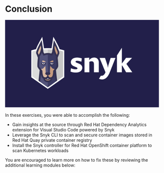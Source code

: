 # Conclusion

![](../../../.gitbook/assets/logo-solid-background.png)

In these exercises, you were able to accomplish the following:

* Gain insights at the source through Red Hat Dependency Analytics extension for Visual Studio Code powered by Snyk
* Leverage the Snyk CLI to scan and secure container images stored in Red Hat Quay private container registry
* Install the Snyk controller for Red Hat OpenShift container platform to scan Kubernetes workloads

You are encouraged to learn more on how to fix these by reviewing the additional learning modules below:



